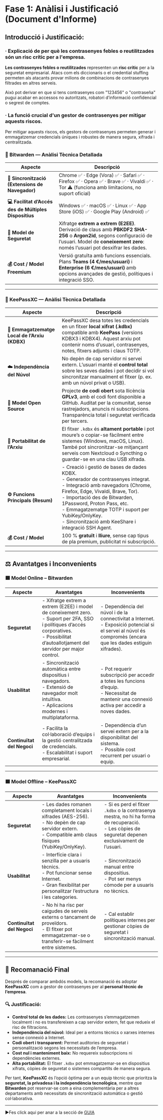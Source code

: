 # Fase 1: Anàlisi i Justificació (Document d'Informe)

## Introducció i Justificació:

### · Explicació de per què les contrasenyes febles o reutilitzades són un risc crític per a l'empresa.

**Les contrasenyes febles o reutilitzades** representen un **risc crític** per a la seguretat empresarial. Atacs com els diccionaris o el credential stuffing permeten als atacants provar milions de combinacions de contrasenyes filtrades en altres serveis.

Això pot derivar en que si tens contrasenyes com "123456" o "contraseña" pugui acabar en accessos no autoritzats, robatori d’informació confidencial o segrest de comptes.

### · La funció crucial d'un gestor de contrasenyes per mitigar aquests riscos.

Per mitigar aquests riscos, els gestors de contrasenyes permeten generar i emmagatzemar credencials úniques i robustes de manera segura, xifrada i centralitzada.

### 🧩 Bitwarden — Anàlisi Tècnica Detallada

| **Aspecte** | **Descripció** |
|--------------|----------------|
| **🔄 Sincronització (Extensions de Navegador)** | Chrome ✅ · Edge (Vora) ✅ · Safari ✅ · Firefox ✅ · Opera ✅ · Brave ✅ · Vivaldi ✅ · Tor ⚠️ (funciona amb limitacions, no suport oficial) |
| **💻 Facilitat d’Accés des de Múltiples Dispositius** | Windows ✅ · macOS ✅ · Linux ✅ · App Store (iOS) ✅ · Google Play (Android) ✅ |
| **🔐 Model de Seguretat** | Xifratge **extrem a extrem (E2EE)**. Derivació de claus amb **PBKDF2 SHA-256** o **Argon2id**, segons configuració de l’usuari. Model de **coneixement zero**: només l’usuari pot desxifrar les dades. |
| **💰 Cost / Model Freemium** | Versió gratuïta amb funcions essencials. Plans **Teams (4 €/mes/usuari)** i **Enterprise (6 €/mes/usuari)** amb opcions avançades de gestió, polítiques i integració SSO. |

---

### 🧩 KeePassXC — Anàlisi Tècnica Detallada

| **Aspecte** | **Descripció** |
|--------------|----------------|
| **💾 Emmagatzematge Local de l’Arxiu (KDBX)** | KeePassXC desa totes les credencials en un fitxer **local xifrat (.kdbx)** compatible amb **KeePass** (versions KDBX3 i KDBX4). Aquest arxiu pot contenir noms d’usuari, contrasenyes, notes, fitxers adjunts i claus TOTP. |
| **☁️ Independència del Núvol** | No depèn de cap servidor ni servei extern. L’usuari manté el **control total** sobre les seves dades i pot decidir si vol sincronitzar manualment el fitxer (p. ex. amb un núvol privat o USB). |
| **🧩 Model Open Source** | Projecte **de codi obert** sota llicència **GPLv3**, amb el codi font disponible a GitHub. Auditat per la comunitat, sense rastrejadors, anuncis ni subscripcions. Transparència total i seguretat verificada per tercers. |
| **📁 Portabilitat de l’Arxiu** | El fitxer `.kdbx` és **altament portable** i pot moure’s o copiar-se fàcilment entre sistemes (Windows, macOS, Linux). També pot sincronitzar-se mitjançant serveis com Nextcloud o Syncthing o guardar-se en una clau USB xifrada. |
| **⚙️ Funcions Principals (Resum)** | - Creació i gestió de bases de dades KDBX.<br> - Generador de contrasenyes integrat.<br> - Integració amb navegadors (Chrome, Firefox, Edge, Vivaldi, Brave, Tor).<br> - Importació des de Bitwarden, 1Password, Proton Pass, etc.<br> - Emmagatzematge TOTP i suport per YubiKey/OnlyKey.<br> - Sincronització amb KeeShare i integració SSH Agent. |
| **💰 Cost / Model** | 100 % **gratuït** i **lliure**, sense cap tipus de pla premium, publicitat ni subscripció. |

---

## ⚖️ Avantatges i Inconvenients

### 🟩 Model Online – Bitwarden

| **Aspecte** | **Avantatges** | **Inconvenients** |
|--------------|----------------|-------------------|
| **Seguretat** | - Xifratge extrem a extrem (E2EE) i model de coneixement zero.<br>- Suport per 2FA, SSO i polítiques d’accés corporatives.<br>- Possibilitat d’autoallotjament del servidor per major control. | - Dependència del núvol i de la connectivitat a Internet.<br>- Exposició potencial si el servei al núvol és compromès (encara que les dades estiguin xifrades). |
| **Usabilitat** | - Sincronització automàtica entre dispositius i navegadors.<br>- Extensió de navegador molt intuïtiva.<br>- Aplicacions modernes i multiplataforma. | - Pot requerir subscripció per accedir a totes les funcions d’equip.<br>- Necessitat de mantenir una connexió activa per accedir a noves dades. |
| **Continuïtat del Negoci** | - Facilita la col·laboració d’equips i la gestió centralitzada de credencials.<br>- Escalabilitat i suport empresarial. | - Dependència d’un servei extern per a la disponibilitat del sistema.<br>- Possible cost recurrent per usuari o equip. |

---

### 🟦 Model Offline – KeePassXC

| **Aspecte** | **Avantatges** | **Inconvenients** |
|--------------|----------------|-------------------|
| **Seguretat** | - Les dades romanen completament locals i xifrades (AES-256).<br>- No depèn de cap servidor extern.<br>- Compatible amb claus físiques (YubiKey/OnlyKey). | - Si es perd el fitxer `.kdbx` o la contrasenya mestra, no hi ha forma de recuperació.<br>- Les còpies de seguretat depenen exclusivament de l’usuari. |
| **Usabilitat** | - Interfície clara i senzilla per a usuaris tècnics.<br>- Pot funcionar sense Internet.<br>- Gran flexibilitat per personalitzar l’estructura i les categories. | - Sincronització manual entre dispositius.<br>- Pot ser menys còmode per a usuaris no tècnics. |
| **Continuïtat del Negoci** | - No hi ha risc per caigudes de serveis externs o tancament de proveïdors.<br>- El fitxer pot emmagatzemar-se o transferir-se fàcilment entre sistemes. | - Cal establir polítiques internes per gestionar còpies de seguretat i sincronització manual. |

---

## 🧭 Recomanació Final

Després de comparar ambdós models, la recomanació és adoptar **KeePassXC** com a gestor de contrasenyes per al **personal tècnic de l’empresa**.

### 🔍 Justificació:

- **Control total de les dades:** Les contrasenyes s’emmagatzemen localment i no es transfereixen a cap servidor extern, fet que redueix el risc de filtracions.  
- **Independència del núvol:** Ideal per a entorns tècnics o xarxes internes sense connexió a Internet.  
- **Codi obert i transparent:** Permet auditories de seguretat i personalització segons les necessitats de l’empresa.  
- **Cost nul i manteniment baix:** No requereix subscripcions ni dependències externes.  
- **Alta portabilitat:** El fitxer `.kdbx` pot emmagatzemar-se en dispositius xifrats, còpies de seguretat o sistemes compartits de manera segura.

Per tant, **KeePassXC** és l’opció òptima per a un equip tècnic que prioritza la **seguretat, la privadesa i la independència tecnològica**, mentre que **Bitwarden** pot reservar-se com a eina complementària per a altres departaments amb necessitats de sincronització automàtica o gestió col·laborativa.

---

▶️Fes click aqui per anar a la secció de [GUIA](Guia.md)

